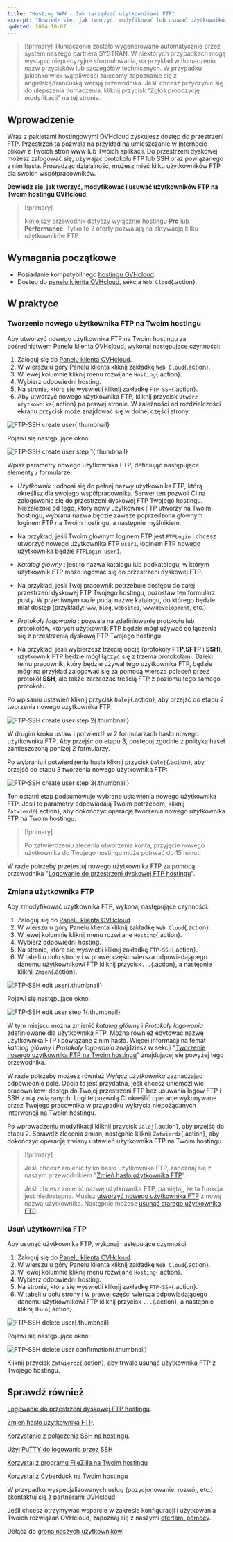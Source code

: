 ```yaml
---
title: "Hosting WWW - Jak zarządzać użytkownikami FTP"
excerpt: "Dowiedz się, jak tworzyć, modyfikować lub usuwać użytkowników FTP na Twoim hostingu OVHcloud"
updated: 2024-10-07
---
```


> [!primary]
> Tłumaczenie zostało wygenerowane automatycznie przez system naszego partnera SYSTRAN. W niektórych przypadkach mogą wystąpić nieprecyzyjne sformułowania, na przykład w tłumaczeniu nazw przycisków lub szczegółów technicznych. W przypadku jakichkolwiek wątpliwości zalecamy zapoznanie się z angielską/francuską wersją przewodnika. Jeśli chcesz przyczynić się do ulepszenia tłumaczenia, kliknij przycisk “Zgłoś propozycję modyfikacji” na tej stronie.
>

## Wprowadzenie

Wraz z pakietami hostingowymi OVHcloud zyskujesz dostęp do przestrzeni FTP. Przestrzeń ta pozwala na przykład na umieszczanie w Internecie plików z Twoich stron www lub Twoich aplikacji. Do przestrzeni dyskowej możesz zalogować się, używając protokołu FTP lub SSH oraz powiązanego z nim hasła. Prowadząc działalność, możesz mieć kilku użytkowników FTP dla swoich współpracowników.

**Dowiedz się, jak tworzyć, modyfikować i usuwać użytkowników FTP na Twoim hostingu OVHcloud.**

> [!primary]
>
> Niniejszy przewodnik dotyczy wyłącznie hostingu **Pro** lub **Performance**. Tylko te 2 oferty pozwalają na aktywację kilku użytkowników FTP.

## Wymagania początkowe

- Posiadanie kompatybilnego [hostingu OVHcloud](/links/web/hosting).
- Dostęp do [panelu klienta OVHcloud](/links/manager), sekcja `Web Cloud`{.action}.

## W praktyce

### Tworzenie nowego użytkownika FTP na Twoim hostingu <a name="create-ftp-user"></a>

Aby utworzyć nowego użytkownika FTP na Twoim hostingu za pośrednictwem Panelu klienta OVHcloud, wykonaj następujące czynności:

1. Zaloguj się do [Panelu klienta OVHcloud](/links/manager).
2. W wierszu u góry Panelu klienta kliknij zakładkę `Web Cloud`{.action}.
3. W lewej kolumnie kliknij menu rozwijane `Hosting`{.action}.
4. Wybierz odpowiedni hosting.
5. Na stronie, która się wyświetli kliknij zakładkę `FTP-SSH`{.action}.
6. Aby utworzyć nowego użytkownika FTP, kliknij przycisk `Utwórz użytkownika`{.action} po prawej stronie. W zależności od rozdzielczości ekranu przycisk może znajdować się w dolnej części strony.

![FTP-SSH create user](/pages/assets/screens/control_panel/product-selection/web-cloud/web-hosting/ftp-ssh/create-user.png){.thumbnail}

Pojawi się następujące okno:

![FTP-SSH create user step 1](/pages/assets/screens/control_panel/product-selection/web-cloud/web-hosting/ftp-ssh/create-user-step-1.png){.thumbnail}

Wpisz parametry nowego użytkownika FTP, definiując następujące elementy / formularze:

- *Użytkownik* : odnosi się do pełnej nazwy użytkownika FTP, którą określisz dla swojego współpracownika. Serwer ten pozwoli Ci na zalogowanie się do przestrzeni dyskowej FTP Twojego hostingu. Niezależnie od tego, który nowy użytkownik FTP utworzy na Twoim hostingu, wybrana nazwa będzie zawsze poprzedzona głównym loginem FTP na Twoim hostingu, a następnie myślnikiem.
- Na przykład, jeśli Twoim głównym loginem FTP jest `FTPLogin` i chcesz utworzyć nowego użytkownika FTP `user1`, loginem FTP nowego użytkownika będzie `FTPLogin-user1`.

- *Katalog główny* : jest to nazwa katalogu lub podkatalogu, w którym użytkownik FTP może logować się do przestrzeni dyskowej FTP.
- Na przykład, jeśli Twój pracownik potrzebuje dostępu do całej przestrzeni dyskowej FTP Twojego hostingu, pozostaw ten formularz pusty. W przeciwnym razie podaj nazwę katalogu, do którego będzie miał dostęp (przykłady: `www`, `blog`, `website1`, `www/development`, etc.).

- *Protokoły logowania* : pozwala na zdefiniowanie protokołu lub protokołów, których użytkownik FTP będzie mógł używać do łączenia się z przestrzenią dyskową FTP Twojego hostingu.
- Na przykład, jeśli wybierzesz trzecią opcję (protokoły **FTP**,**SFTP** i **SSH**), użytkownik FTP będzie mógł łączyć się z trzema protokołami. Dzięki temu pracownik, który będzie używał tego użytkownika FTP, będzie mógł na przykład zalogować się za pomocą wiersza poleceń przez protokół **SSH**, ale także zarządzać treścią FTP z poziomu tego samego protokołu.

Po wpisaniu ustawień kliknij przycisk `Dalej`{.action}, aby przejść do etapu 2 tworzenia nowego użytkownika FTP:

![FTP-SSH create user step 2](/pages/assets/screens/control_panel/product-selection/web-cloud/web-hosting/ftp-ssh/create-user-step-2.png){.thumbnail}

W drugim kroku ustaw i potwierdź w 2 formularzach hasło nowego użytkownika FTP. Aby przejść do etapu 3, postępuj zgodnie z polityką haseł zamieszczoną poniżej 2 formularzy.

Po wybraniu i potwierdzeniu hasła kliknij przycisk `Dalej`{.action}, aby przejść do etapu 3 tworzenia nowego użytkownika FTP:

![FTP-SSH create user step 3](/pages/assets/screens/control_panel/product-selection/web-cloud/web-hosting/ftp-ssh/create-user-step-3.png){.thumbnail}

Ten ostatni etap podsumowuje wybrane ustawienia nowego użytkownika FTP. Jeśli te parametry odpowiadają Twoim potrzebom, kliknij `Zatwierdź`{.action}, aby dokończyć operację tworzenia nowego użytkownika FTP na Twoim hostingu.

> [!primary]
>
> Po zatwierdzeniu zlecenia utworzenia konta, przyjęcie nowego użytkownika do Twojego hostingu może potrwać do 15 minut.

W razie potrzeby przetestuj nowego użytkownika FTP za pomocą przewodnika "[Logowanie do przestrzeni dyskowej FTP hostingu](/pages/web_cloud/web_hosting/ftp_connection)".

### Zmiana użytkownika FTP

Aby zmodyfikować użytkownika FTP, wykonaj następujące czynności:

1. Zaloguj się do [Panelu klienta OVHcloud](/links/manager).
2. W wierszu u góry Panelu klienta kliknij zakładkę `Web Cloud`{.action}.
3. W lewej kolumnie kliknij menu rozwijane `Hosting`{.action}.
4. Wybierz odpowiedni hosting.
5. Na stronie, która się wyświetli kliknij zakładkę `FTP-SSH`{.action}.
6. W tabeli u dołu strony i w prawej części wiersza odpowiadającego danemu użytkownikowi FTP kliknij przycisk`...`{.action}, a następnie kliknij `Zmień`{.action}.

![FTP-SSH edit user](/pages/assets/screens/control_panel/product-selection/web-cloud/web-hosting/ftp-ssh/edit-user1.png){.thumbnail}

Pojawi się następujące okno:

![FTP-SSH edit user step 1](/pages/assets/screens/control_panel/product-selection/web-cloud/web-hosting/ftp-ssh/modify-a-user-step1.png){.thumbnail}

W tym miejscu można zmienić *katalog główny* i *Protokoły logowania* zdefiniowane dla użytkownika FTP. Można również edytować nazwę użytkownika FTP i powiązane z nim hasło. Więcej informacji na temat *katalog główny* i *Protokoły logowania* znajdziesz w sekcji "[Tworzenie nowego użytkownika FTP na Twoim hostingu](#create-ftp-user)" znajdującej się powyżej tego przewodnika.

W razie potrzeby możesz również *Wyłącz użytkownika* zaznaczając odpowiednie pole. Opcja ta jest przydatna, jeśli chcesz uniemożliwić pracownikowi dostęp do Twojej przestrzeni FTP bez usuwania logów FTP i SSH z nią związanych. Logi te pozwolą Ci określić operacje wykonywane przez Twojego pracownika w przypadku wykrycia niepożądanych interwencji na Twoim hostingu.

Po wprowadzeniu modyfikacji kliknij przycisk `Dalej`{.action}, aby przejść do etapu 2. Sprawdź zlecenia zmian, następnie kliknij `Zatwierdź`{.action}, aby dokończyć operację zmiany ustawień użytkownika FTP na Twoim hostingu.

> [!primary]
>
> Jeśli chcesz zmienić tylko hasło użytkownika FTP, zapoznaj się z naszym przewodnikiem "[Zmień hasło użytkownika FTP](/pages/web_cloud/web_hosting/ftp_change_password)".
>
> Jeśli chcesz zmienić nazwę użytkownika FTP, pamiętaj, że ta funkcja jest niedostępna. Musisz [utworzyć nowego użytkownika FTP](#create-ftp-user) z nową nazwą użytkownika. Następnie możesz [usunąć starego użytkownika FTP](#delete-ftp-user).

### Usuń użytkownika FTP <a name="delete-ftp-user"></a>

Aby usunąć użytkownika FTP, wykonaj następujące czynności:

1. Zaloguj się do [Panelu klienta OVHcloud](/links/manager).
2. W wierszu u góry Panelu klienta kliknij zakładkę `Web Cloud`{.action}.
3. W lewej kolumnie kliknij menu rozwijane `Hosting`{.action}.
4. Wybierz odpowiedni hosting.
5. Na stronie, która się wyświetli kliknij zakładkę `FTP-SSH`{.action}.
6. W tabeli u dołu strony i w prawej części wiersza odpowiadającego danemu użytkownikowi FTP kliknij przycisk `...`{.action}, a następnie kliknij `Usuń`{.action}.

![FTP-SSH delete user](/pages/assets/screens/control_panel/product-selection/web-cloud/web-hosting/ftp-ssh/delete-user1.png){.thumbnail}

Pojawi się następujące okno:

![FTP-SSH delete user confirmation](/pages/assets/screens/control_panel/product-selection/web-cloud/web-hosting/ftp-ssh/delete-user1-confirmation.png){.thumbnail}

Kliknij przycisk `Zatwierdź`{.action}, aby trwale usunąć użytkownika FTP z Twojego hostingu.

## Sprawdź również

[Logowanie do przestrzeni dyskowej FTP hostingu](/pages/web_cloud/web_hosting/ftp_connection).

[Zmień hasło użytkownika FTP](/pages/web_cloud/web_hosting/ftp_change_password).

[Korzystanie z połączenia SSH na hostingu](/pages/web_cloud/web_hosting/ssh_on_webhosting).

[Użyj PuTTY do logowania przez SSH](/pages/web_cloud/web_hosting/ssh_using_putty_on_windows)

[Korzystaj z programu FileZilla na Twoim hostingu](/pages/web_cloud/web_hosting/ftp_filezilla_user_guide)

[Korzystaj z Cyberduck na Twoim hostingu](/pages/web_cloud/web_hosting/ftp_cyberduck_user_guide_on_mac)

W przypadku wyspecjalizowanych usług (pozycjonowanie, rozwój, etc.) skontaktuj się z [partnerami OVHcloud](/links/partner).

Jeśli chcesz otrzymywać wsparcie w zakresie konfiguracji i użytkowania Twoich rozwiązań OVHcloud, zapoznaj się z naszymi [ofertami pomocy](/links/support).

Dołącz do [grona naszych użytkowników](/links/community). 